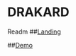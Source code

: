 # DRAKARD


Readm
##[Landing](http://maximebodereau.github.io/DRAKARD/index.html)


##[Demo](http://maximebodereau.github.io/DRAKARD/webapp.html)
